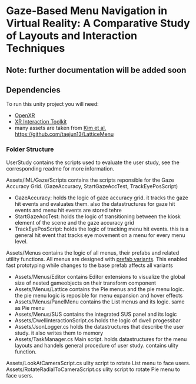 # Gaze-Based Menu Navigation in Virtual Reality: A Comparative Study of Layouts and Interaction Techniques

## Note: further documentation will be added soon

## Dependencies

To run this unity project you will need:
- [OpenXR](https://docs.unity3d.com/Packages/com.unity.xr.openxr@1.13/manual/index.html)
- [XR Interaction Toolkit](https://docs.unity3d.com/Packages/com.unity.xr.interaction.toolkit@3.0/manual/index.html)
- many assets are taken from [Kim et al.](https://github.com/taejun13/LatticeMenu) https://github.com/taejun13/LatticeMenu  

### Folder Structure

UserStudy contains the scripts used to evaluate the user study, see the corresponding readme for more information.

Assets/IML/Gaze/Scripts contains the scripts reponsible for the Gaze Accuracy Grid. (GazeAccuracy, StartGazeAccTest, TrackEyePosScript)
- GazeAccuracy: holds the logic of gaze accuracy grid. it tracks the gaze hit events and evaluates them. also the datastructures for gaze hit events and menu hit events are stored tehre
- StartGazeAccTest: holds the logic of transitioning between the kiosk element of the scene and the gaze accuracy grid
- TrackEyePosScript: holds the logic of tracking menu hit events. this is a general hit event that tracks eye movement on a menu for every menu level.


Assets/Menus contains the logic of all menus, their prefabs and related utility functions. All menus are designed with [prefab variants](https://docs.unity3d.com/Manual/PrefabVariants.html). This enabled fast prototyping while changes to the base prefab affects all variants
- Assets/Menus/Editor contains Editor extensions to visualize the global size of nested gameobjects on their transform component
- Assets/Menus/Lattice contains the Pie menus and the pie menu logic. the pie menu logic is reposible for menu expansion and hover effects
- Assets/Menus/PanelMenu contains the List menus and its logic. same as Pie menu
- Assets/Menus/SUS contains the integrated SUS panel and its logic
- Assets/DwellinteractionScript.cs holds the logic of dwell progessbar
- Assets/JsonLogger.cs holds the datastructures that describe the user study. it also writes them to memory
- Assets/TaskManager.cs Main script. holds datastructures for the menu layouts and handels general procedure of user study. contains ulity function.

Assets/LookAtCameraScript.cs ulity script to rotate List menu to face users.\
Assets/RotateRadialToCameraScript.cs ulity script to rotate Pie menu to face users.
